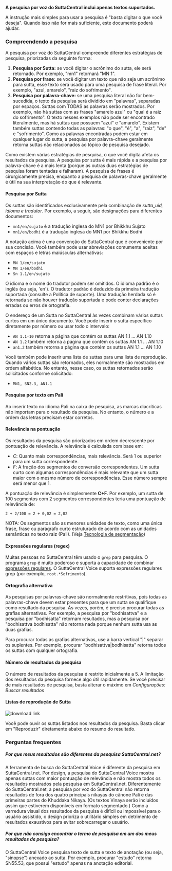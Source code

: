 **A pesquisa por voz do SuttaCentral inclui apenas textos suportados.**

A instrução mais simples para usar a pesquisa é "basta digitar o que você deseja". Quando isso não for mais suficiente, este documento poderá ajudar.

### Compreendendo a pesquisa
A pesquisa por voz do SuttaCentral compreende diferentes estratégias de pesquisa, priorizadas da seguinte forma:

1. **Pesquisa por Sutta:** se você digitar o acrônimo do sutta, ele será retornado. Por exemplo, "mn1" retornará "MN 1".
1. **Pesquisa por frase:** se você digitar um texto que não seja um acrônimo para sutta, esse texto será usado para uma pesquisa de frase literal. Por exemplo, "azul, amarelo", "raiz do sofrimento".
1. **Pesquisa por palavra-chave:** se uma pesquisa literal não for bem-sucedida, o texto da pesquisa será dividido em "palavras", separadas por espaços. Suttas com TODAS as palavras serão mostrados. Por exemplo, não há suttas com as frases "amarelo azul" ou "qual é a raiz do sofrimento". O texto nesses exemplos não pode ser encontrado literalmente, mas há suttas que possuem "azul" e "amarelo". Existem também suttas contendo todas as palavras: "o que", "é", "a", "raiz", "de" e "sofrimento". Como as palavras encontradas podem estar em qualquer lugar do sutta, a pesquisa por palavra-chave geralmente retorna suttas não relacionados ao tópico de pesquisa desejado.

Como existem várias estratégias de pesquisa, o que você digita afeta os resultados da pesquisa. A pesquisa por sutta é mais rápida e a pesquisa por palavra-chave é a mais lenta (porque as outras duas estratégias de pesquisa foram tentadas e falharam). A pesquisa de frases é cirurgicamente precisa, enquanto a pesquisa de palavras-chave geralmente é útil na sua interpretação do que é relevante.

#### Pesquisa por Sutta
Os suttas são identificados exclusivamente pela combinação de _sutta_uid, idioma e tradutor_. Por exemplo, a seguir, são designações para diferentes documentos:

* `mn1/en/sujato` é a tradução inglesa do MN1 por Bhikkhu Sujato
* `mn1/en/bodhi` é a tradução inglesa do MN1 por Bhikkhu Bodhi

A notação acima é uma convenção do SuttaCentral que é conveniente por sua concisão. Você também pode usar abreviações comumente aceitas com espaços e letras maiúsculas alternativas:

* `MN 1/en/sujato`
* `MN 1/en/bodhi`
* `Sn 1.1/en/sujato`

O idioma e o nome do tradutor podem ser omitidos. O idioma padrão é o inglês (ou seja, 'en'). O tradutor padrão é deduzido da primeira tradução suportada (consulte a Política de suporte). Uma tradução herdada só é retornada se não houver tradução suportada e pode conter declarações erradas ou erros de ortografia.


O endereço de um Sutta no SuttaCentral às vezes combinam vários suttas curtos em um único documento. Você pode inserir o sutta específico diretamente por número ou usar todo o intervalo:

* `AN 1.1-10` retorna a página que contém os suttas AN 1.1 ... AN 1.10
* `AN 1.2` também retorna a página que contém os suttas AN 1.1 ... AN 1.10
* `an1.2` também retorna a página que contém os suttas AN 1.1 ... AN 1.10

Você também pode inserir uma lista de suttas para uma lista de reprodução. Quando vários suttas são retornados, eles normalmente são mostrados em ordem alfabética. No entanto, nesse caso, os suttas retornados serão solicitados conforme solicitado:

* `MN1, SN2.3, AN1.1`

#### Pesquisa por texto em Pali
Ao inserir texto no idioma Pali na caixa de pesquisa, as marcas diacríticas não importam para o resultado da pesquisa. No entanto, o número e a ordem das letras precisam estar corretos.

#### Relevância na pontuação
Os resultados da pesquisa são priorizados em ordem decrescente por pontuação de relevância. A relevância é calculada com base em:

* *C*: Quanto mais correspondências, mais relevância. Será 1 ou superior para um sutta correspondente.
* *F*: A fração dos segmentos de conversão correspondentes. Um sutta curto com algumas correspondências é mais relevante que um sutta maior com o mesmo número de correspondências. Esse número sempre será menor que 1.

A pontuação de relevância é simplesmente **C+F**. Por exemplo, um sutta de 100 segmentos com 2 segmentos correspondentes teria uma pontuação de relevância de:

```
2 + 2/100 = 2 + 0,02 = 2,02
``` 

NOTA: Os segmentos são as menores unidades de texto, como uma única frase, frase ou parágrafo curto estruturado de acordo com as unidades semânticas no texto raiz (Pali).  (Veja [Tecnologia de segmentação](/sc-voice/en/201-segmentation))

#### Expressões regulares (regex)
Muitas pessoas no SuttaCentral têm usado o `grep` para pesquisa. 
O programa `grep` é muito poderoso e suporta a capacidade de combinar [expressões regulares](https://www.google.com/search?q=grep+-E+option). O SuttaCentral Voice suporta expressões regulares grep (por exemplo, `root.*Sofrimento`).

#### Ortografia alternativa
As pesquisas por palavras-chave são normalmente restritivas, pois todas as palavras-chave devem estar presentes para que um sutta se qualifique como resultado da pesquisa. Às vezes, porém, é preciso procurar todas as grafias alternativas. Por exemplo, a pesquisa por "bodhisattva" e a pesquisa por "bodhisatta" retornam resultados, mas a pesquisa por "bodhisattva bodhisatta" não retorna nada porque nenhum sutta usa as duas grafias.

Para procurar todas as grafias alternativas, use a barra vertical "|" separar os suplentes. Por exemplo, procurar "bodhisattva|bodhisatta" retorna todos os suttas com qualquer ortografia.

#### Número de resultados da pesquisa
O número de resultados da pesquisa é restrito inicialmente a 5. A limitação dos resultados da pesquisa fornece algo útil rapidamente. Se você precisar de mais resultados de pesquisa, basta alterar o máximo em 
_Configurações: Buscar resultados_

#### Listas de reprodução de Sutta
![download link](https://github.com/sc-voice/sc-voice/blob/master/src/assets/play-all-de.png?raw=true)

Você pode ouvir os suttas listados nos resultados da pesquisa. Basta clicar em "Reproduzir" diretamente abaixo do resumo do resultado.

### Perguntas frequentes
##### Por que meus resultados são diferentes da pesquisa SuttaCentral.net?
A ferramenta de busca do SuttaCentral Voice é diferente da pesquisa em SuttaCentral.net. Por design, a pesquisa do SuttaCentral Voice mostra apenas suttas com maior pontuação de relevância e não mostra todos os resultados mostrados pela pesquisa em SuttaCentral.net. Diferentemente do SuttaCentral.net, a pesquisa por voz do SuttaCentral não retorna resultados de fora dos quatro principais nikayas do cânone Pali e das primeiras partes do Khuddaka Nikaya. (Os textos Vinaya serão incluídos assim que estiverem disponíveis em formato segmentado.) Como a varredura visual dos resultados da pesquisa é difícil ou impossível para o usuário assistido, o design prioriza o utilitário simples em detrimento de resultados exaustivos para evitar sobrecarregar o usuário.

##### Por que não consigo encontrar o termo de pesquisa em um dos meus resultados de pesquisa?
O SuttaCentral Voice pesquisa texto de sutta e texto de anotação (ou seja, "sinopse") anexado ao sutta. Por exemplo, procurar "estudo" retorna SN55.53, que possui "estudo" apenas na anotação editorial.
